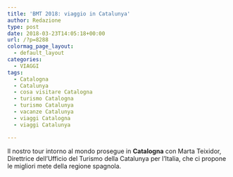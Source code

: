 ```yaml
---
title: 'BMT 2018: viaggio in Catalunya'
author: Redazione
type: post
date: 2018-03-23T14:05:18+00:00
url: /?p=8288
colormag_page_layout:
  - default_layout
categories:
  - VIAGGI
tags:
  - Catalogna
  - Catalunya
  - cosa visitare Catalogna
  - turismo Catalogna
  - turismo Catalunya
  - vacanze Catalunya
  - viaggi Catalogna
  - viaggi Catalunya

---
```

Il nostro tour intorno al mondo prosegue in **Catalogna** con Marta Teixidor, Direttrice dell’Ufficio del Turismo della Catalunya per l’Italia, che ci propone le migliori mete della regione spagnola.

<center>
</center>&nbsp;